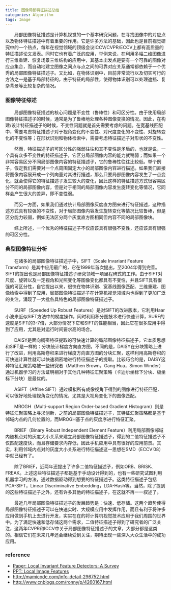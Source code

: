 ```yaml
---
title: 图像局部特征描述总结
categories: Algorithm
tags: Image
---
```

&emsp;&emsp;局部图像特征描述是计算机视觉的一个基本研究问题，在寻找图像中的对应点以及物体特征描述中有着重要的作用。它是许多方法的基础，因此也是目前视觉研究中的一个热点，每年在视觉领域的顶级会议ICCV/CVPR/ECCV上都有高质量的特征描述论文发表。同时它也有着广泛的应用，举例来说，在利用多幅二维图像进行三维重建、恢复场景三维结构的应用中，其基本出发点是要有一个可靠的图像对应点集合，而自动地建立图像之间点与点之间的可靠对应关系通常都依赖于一个优秀的局部图像特征描述子。又比如，在物体识别中，目前非常流行以及切实可行的方法之一是基于局部特征的，由于特征的局部性，使得物体识别可以处理遮挡、复杂背景等比较复杂的情况。
<!--more -->

### 图像特征综述
&emsp;&emsp;局部图像特征描述的核心问题是不变性（鲁棒性）和可区分性。由于使用局部图像特征描述子的时候，通常是为了鲁棒地处理各种图像变换的情况。因此，在构建/设计特征描述子的时候，不变性问题就是首先需要考虑的问题。在宽基线匹配中，需要考虑特征描述子对于视角变化的不变性、对尺度变化的不变性、对旋转变化的不变性等；在形状识别和物体检索中，需要考虑特征描述子对形状的不变性。

&emsp;&emsp;然而，特征描述子的可区分性的强弱往往和其不变性是矛盾的，也就是说，一个具有众多不变性的特征描述子，它区分局部图像内容的能力就稍弱；而如果一个非常容易区分不同局部图像内容的特征描述子，它的鲁棒性往往比较低。举个例子，假定我们需要对一个点周围固定大小的局部图像内容进行描述。如果我们直接将图像内容展开成一个列向量对其进行描述，那么只要局部图像内容发生了一点变化，就会使得它的特征描述子发生较大的变化，因此这样的特征描述方式很容易区分不同的局部图像内容，但是对于相同的局部图像内容发生旋转变化等情况，它同样会产生很大的差异，即不变性弱。

&emsp;&emsp;而另一方面，如果我们通过统计局部图像灰度直方图来进行特征描述，这种描述方式具有较强的不变性，对于局部图像内容发生旋转变化等情况比较鲁棒，但是区分能力较弱，例如无法区分两个灰度直方图相同但内容不同的局部图像块。

&emsp;&emsp;综上所述，一个优秀的特征描述子不仅应该具有很强不变性，还应该具有很强的可区分性。

### 典型图像特征分析
&emsp;&emsp;在诸多的局部图像特征描述子中，SIFT（Scale Invariant Feature Transform）是其中应用最广的，它在1999年首次提出，至2004年得到完善。SIFT的提出也是局部图像特征描述子研究领域一项里程碑式的工作。由于SIFT对尺度、旋转以及一定视角和光照变化等图像变化都具有不变性，并且SIFT具有很强的可区分性，自它提出以来，很快在物体识别、宽基线图像匹配、三维重建、图像检索中得到了应用，局部图像特征描述子在计算机视觉领域内也得到了更加广泛的关注，涌现了一大批各具特色的局部图像特征描述子。

&emsp;&emsp;SURF（Speeded Up Robust Features）是对SIFT的改进版本，它利用Haar小波来近似SIFT方法中的梯度操作，同时利用积分图技术进行快速计算，SURF的速度是SIFT的3-7倍，大部分情况下它和SIFT的性能相当，因此它在很多应用中得到了应用，尤其是对运行时间要求高的场合。

&emsp;&emsp;DAISY是面向稠密特征提取的可快速计算的局部图像特征描述子，它本质思想和SIFT是一样的：分块统计梯度方向直方图，不同的是，DAISY在分块策略上进行了改进，利用高斯卷积来进行梯度方向直方图的分块汇聚，这样利用高斯卷积的可快速计算性就可以快速稠密地进行特征描述子的提取。比较巧合的是，DAISY这种特征汇聚策略被一些研究者（Matthen Brown，Gang Hua，Simon Winder）通过机器学习的方法证明相对于其他几种特征汇聚策略（卡迪尔坐标下分块、极坐标下分块）是最优的。

&emsp;&emsp;ASIFT（Affine SIFT）通过模拟所有成像视角下得到的图像进行特征匹配，可以很好地处理视角变化的情况，尤其是大视角变化下的图像匹配。

&emsp;&emsp;MROGH（Multi-support Region Order-based Gradient Histogram）则是特征汇聚策略上寻求创新，之前的局部图像特征描述子，其特征汇聚策略都是基于邻域内点的几何位置的，而MROGH基于点的灰度序进行特征汇聚。

&emsp;&emsp;BRIEF（Binary Robust Independent Element Feature）利用局部图像邻域内随机点对的灰度大小关系来建立局部图像特征描述子，得到的二值特征描述子不仅匹配速度快，而且存储要求内存低，因此手机应用中具有很好的应用前景。其实，利用邻域内点对的灰度大小关系进行特征描述这一思想在SMD（ECCV’08）中就已经有了。

&emsp;&emsp;除了BRIEF，近两年还提出了许多二值特征描述子，例如ORB、BRISK、FREAK。上述这些特征描述子都是基于手动设计得到的，也有一些研究试图利用机器学习的方法，通过数据驱动得到想要的特征描述子。这类特征描述子包括PCA-SIFT，Linear Discriminative Embedding，LDA-Hash等。当然，除了提到的这些特征描述子之外，还有许多其他的特征描述子，在这就不再一一叙述了。

&emsp;&emsp;最近几年局部图像特征描述子的发展趋势是：快速、低存储。这两个趋势使得局部图像特征描述子可以在快速实时、大规模应用中发挥作用，而且有利于将许多应用做到手机上去进行开发，实实在在的将计算机视觉技术应用于我们周围的世界中。为了满足快速和低存储这两个需求，二值特征描述子得到了研究者的广泛关注，这两年CVPR和ICCV中关于局部图像特征描述子的文章，大部分都是这类的。相信它们在未来几年还会继续受到关注，期待出现一些深入大众生活中的成功应用。

### reference
- [Paper: Local Invariant Feature Detectors: A Survey](http://www.eng.auburn.edu/~troppel/courses/7970%202015A%20AdvMobRob%20sp15/literature/%5B2008%5D%20Local%20Invariant%20Feature%20Detectors-%20A%20Survey.pdf)
- [PPT: Local Image Features](https://web.eecs.umich.edu/~jjcorso/t/598F14/files/lecture_0929_features.pdf)
- http://mamicode.com/info-detail-296752.html
- http://www.cnblogs.com/ronny/p/4260167.html
